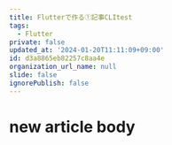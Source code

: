 ```yaml
---
title: Flutterで作る①記事CLItest
tags:
  - Flutter
private: false
updated_at: '2024-01-20T11:11:09+09:00'
id: d3a8865eb82257c8aa4e
organization_url_name: null
slide: false
ignorePublish: false
---
```

# new article body
